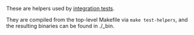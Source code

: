 These are helpers used by [integration tests](/tests/integration).

They are compiled from the top-level Makefile via `make test-helpers`,
and the resulting binaries can be found in ./_bin.
